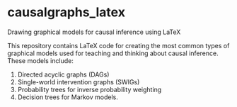 # causalgraphs_latex
Drawing graphical models for causal inference using LaTeX

This repository contains LaTeX code for creating the most common types of graphical models used for teaching and thinking about causal inference. These models include:

1. Directed acyclic graphs (DAGs)
2. Single-world intervention graphs (SWIGs)
3. Probability trees for inverse probability weighting
4. Decision trees for Markov models.
